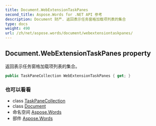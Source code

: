 ```yaml
---
title: Document.WebExtensionTaskPanes
second_title: Aspose.Words for .NET API 参考
description: Document 财产. 返回表示任务窗格加载项列表的集合
type: docs
weight: 490
url: /zh/net/aspose.words/document/webextensiontaskpanes/
---
```

## Document.WebExtensionTaskPanes property

返回表示任务窗格加载项列表的集合。

```csharp
public TaskPaneCollection WebExtensionTaskPanes { get; }
```

### 也可以看看

* class [TaskPaneCollection](../../../aspose.words.webextensions/taskpanecollection/)
* class [Document](../)
* 命名空间 [Aspose.Words](../../document/)
* 部件 [Aspose.Words](../../../)


